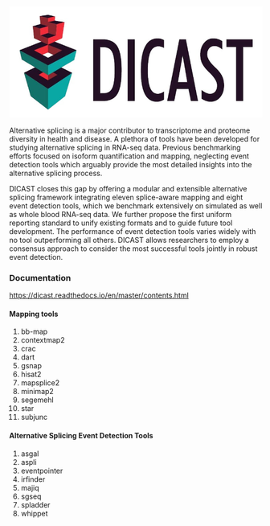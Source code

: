 
![DICAST](docs/source/img/logo.png )

Alternative splicing is a major contributor to transcriptome and proteome diversity in health and disease. A plethora of tools have been developed for studying alternative splicing in RNA-seq data. Previous benchmarking efforts focused on isoform quantification and mapping, neglecting event detection tools which arguably provide the most detailed insights into the alternative splicing process. 

DICAST closes this gap by offering a modular and extensible alternative splicing framework integrating eleven splice-aware mapping and eight event detection tools, which we benchmark extensively on simulated as well as whole blood RNA-seq data. We further propose the first uniform reporting standard to unify existing formats and to guide future tool development. The performance of event detection tools varies widely with no tool outperforming all others. DICAST allows researchers to employ a consensus approach to consider the most successful tools jointly in robust event detection. 

### Documentation

https://dicast.readthedocs.io/en/master/contents.html

#### Mapping tools
1. bb-map
2. contextmap2
3. crac
4. dart
5. gsnap
6. hisat2
7. mapsplice2
8. minimap2
9. segemehl
10. star
11. subjunc

#### Alternative Splicing Event Detection Tools
1. asgal
2. aspli
3. eventpointer
4. irfinder
5. majiq
6. sgseq
7. spladder
8. whippet
